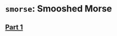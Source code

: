 # `smorse`: Smooshed Morse

## [Part 1](https://www.reddit.com/r/dailyprogrammer/comments/cmd1hb/20190805_challenge_380_easy_smooshed_morse_code_1/)

